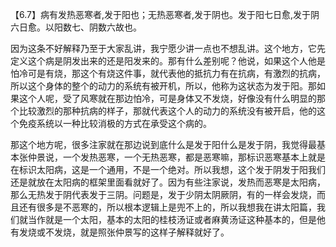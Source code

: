 【6.7】病有发热恶寒者,发于阳也；无热恶寒者,发于阴也。发于阳七日愈,发于阴六日愈。以阳数七、阴数六故也。

因为这条不好解释乃至于大家乱讲，我宁愿少讲一点也不想乱讲。这个地方，它先定义这个病是阴发出来的还是阳发来的。那有什么差别呢？他说，如果这个人他是怕冷可是有烧，那这个有烧这件事，就代表他的抵抗力有在抗病，有激烈的抗病，所以这个身体的整个的动力的系统有被开机，所以，他称为这状态为发于阳。那如果这个人呢，受了风寒就在那边怕冷，可是身体又不发烧，好像没有什么明显的那个比较激烈的那种抗病的样子，那就代表这个人的动力的系统没有被开启，他的这个免疫系统以一种比较消极的方式在承受这个病的。

那这个地方呢，很多注家就在那边说到底什么是发于阳什么是发于阴，我觉得最基本张仲景说，一个发热恶寒，一个无热恶寒，都是恶寒嘛，那标识恶寒基本上就是在标识太阳病，这是一个通用，不是一个绝对。所以我想，这个发于阴发于阳我们还是就放在太阳病的框架里面看就好了。因为有些注家说，发热而恶寒是太阳病，那么无热发于阴代表发于三阴。问题是，发于少阴太阴厥阴，有的一样会发烧，而且还有很多是不恶寒的，所以根本逻辑上是兜不上的，所以我想我在讲太阳篇，我们就当作就是一个太阳，基本的太阳的桂枝汤证或者麻黄汤证这种基本的，但是他有发烧或不发烧，就是照张仲景写的这样子解释就好了。
